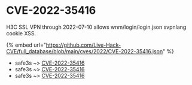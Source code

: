 # CVE-2022-35416

H3C SSL VPN through 2022-07-10 allows wnm/login/login.json svpnlang cookie XSS.

{% embed url="https://github.com/Live-Hack-CVE/full_database/blob/main/cves/2022/CVE-2022-35416.json" %}


* safe3s ~> [CVE-2022-35416](https://www.alice-snow.ru/2022/database/cve-2022-35416/cve-2022-35416-safe3s)
* safe3s ~> [CVE-2022-35416](https://www.alice-snow.ru/2022/database/cve-2022-35416/cve-2022-35416-safe3s)
* safe3s ~> [CVE-2022-35416](https://www.alice-snow.ru/2022/database/cve-2022-35416/cve-2022-35416-safe3s)